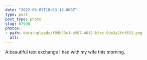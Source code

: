 ```yaml
---
date: "2022-03-09T18:53:18.000Z"
type: post 
post_type: photo
slug: 67998
photos: 
- path: data/uploads/f89b53c1-e507-40f2-b3ec-9de3a2fcf652.png
  alt: 
---
```

A beautiful text exchange I had with my wife this morning. 
